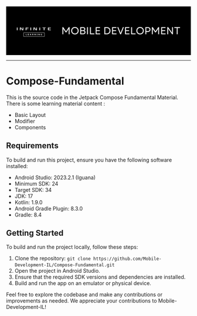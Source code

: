 <p align="center"><img align="center" src="https://raw.githubusercontent.com/Mobile-Development-IL/Assets/main/Resources/Mobile-Dev-IL.png" alt="Mobile Development IL Logo"/></p>
<hr>

# Compose-Fundamental
This is the source code in the Jetpack Compose Fundamental Material. There is some learning material content :
- Basic Layout
- Modifier
- Components

## Requirements
To build and run this project, ensure you have the following software installed:

- Android Studio: 2023.2.1 (Iguana)
- Minimum SDK: 24
- Target SDK: 34
- JDK: 17
- Kotlin: 1.9.0
- Android Gradle Plugin: 8.3.0
- Gradle: 8.4

## Getting Started
To build and run the project locally, follow these steps:

1. Clone the repository: `git clone https://github.com/Mobile-Development-IL/Compose-Fundamental.git`
2. Open the project in Android Studio.
3. Ensure that the required SDK versions and dependencies are installed.
6. Build and run the app on an emulator or physical device.

Feel free to explore the codebase and make any contributions or improvements as needed. We appreciate your contributions to Mobile-Development-IL!
